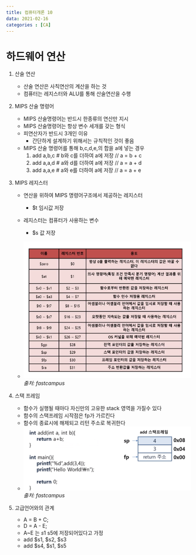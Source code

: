 ```yaml
---
title: 컴퓨터개론 10
data: 2021-02-16
categories : [CA]
---
```


# 하드웨어 연산

1. 산술 연산
    - 산술 연산은 사칙연산의 계산을 하는 것
    - 컴퓨터는 레지스터와 ALU를 통해 산술연산을 수행

2. MIPS 산술 명령어
    - MIPS 산술명령어는 반드시 한종류의 연산만 지시
    - MIPS 산술명령어는 항상 변수 세개를 갖는 형식
    - 피연산자가 반드시 3개인 이유
        - 간단하게 설계하기 위해서는 규칙적인 것이 좋음
    - MIPS 산술 명령어를 통해 b,c,d,e,의 합을 a에 넣는 경우
        1. add a,b,c # b와 c를 더하여 a에 저장 // a = b + c
        2. add a,a,d # a와 d를 더하여 a에 저장 // a = a + d
        3. add a,a,e # a와 e를 더하여 a에 저장 // a = a + e
3. MIPS 레지스터
    - 연산을 위하여 MIPS 명령어구조에서 제공하는 레지스터
        - $t 임시값 저장
    - 레지스터는 컴퓨터가 사용하는 변수
        - $s 값 저장
    
    - ![이미지1](https://github.com/redbean88/redbean88.github.io/blob/master/img/MIPS%EB%A0%88%EC%A7%80%EC%8A%A4%ED%84%B0.png?raw=true)
    _출처: fastcampus_

4. 스택 프레임
    - 함수가 실행될 때마다 자신만의 고유한 stack 영역을 가질수 있다
    - 함수의 스택프레임 시작점은 fp가 가르킨다
    - 함수의 종료시에 해제되고 리턴 주소로 복귀한다
    - ![이미지1](https://github.com/redbean88/redbean88.github.io/blob/master/img/%EC%8A%A4%ED%83%9D%ED%94%84%EB%A0%88%EC%9E%84.png?raw=true)
    _출처: fastcampus_
 
5. 고급언어와의 관계
    - A = B + C;
    - D = A - E;
    - A~E 는 $s1~$s5에 저장되어있다고 가정
    - add $s1, $s2, $s3
    - add $s4, $s1, $s5